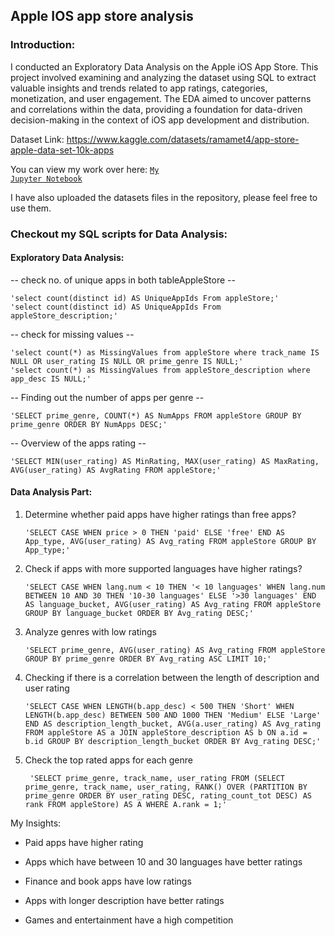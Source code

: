 ## Apple IOS app store analysis

### Introduction:

I conducted an Exploratory Data Analysis on the Apple iOS App Store. This project involved examining and analyzing the dataset using SQL to extract valuable insights and trends related to app ratings, categories, monetization, and user engagement. The EDA aimed to uncover patterns and correlations within the data, providing a foundation for data-driven decision-making in the context of iOS app development and distribution.

Dataset Link: https://www.kaggle.com/datasets/ramamet4/app-store-apple-data-set-10k-apps

You can view my work over here: <a href="https://github.com/Swapppyy/Apple-IOS-app-store-analysis/blob/main/Apple%20IOS%20app%20store%20analysis.ipynb" target="_blank"><code>My Jupyter Notebook</code></a>

I have also uploaded the datasets files in the repository, please feel free to use them.
  
### Checkout my SQL scripts for Data Analysis:

#### Exploratory Data Analysis:

-- check no. of unique apps in both tableAppleStore --


    'select count(distinct id) AS UniqueAppIds From appleStore;'
    'select count(distinct id) AS UniqueAppIds From appleStore_description;'

-- check for missing values --

    'select count(*) as MissingValues from appleStore where track_name IS NULL OR user_rating IS NULL OR prime_genre IS NULL;'
    'select count(*) as MissingValues from appleStore_description where app_desc IS NULL;'
    
-- Finding out the number of apps per genre --

    'SELECT prime_genre, COUNT(*) AS NumApps FROM appleStore GROUP BY prime_genre ORDER BY NumApps DESC;'

-- Overview of the apps rating --

    'SELECT MIN(user_rating) AS MinRating, MAX(user_rating) AS MaxRating, AVG(user_rating) AS AvgRating FROM appleStore;'

#### Data Analysis Part:

1. Determine whether paid apps have higher ratings than free apps?

       'SELECT CASE WHEN price > 0 THEN 'paid' ELSE 'free' END AS App_type, AVG(user_rating) AS Avg_rating FROM appleStore GROUP BY App_type;'

2. Check if apps with more supported languages have higher ratings?

       'SELECT CASE WHEN lang.num < 10 THEN '< 10 languages' WHEN lang.num BETWEEN 10 AND 30 THEN '10-30 languages' ELSE '>30 languages' END AS language_bucket, AVG(user_rating) AS Avg_rating FROM appleStore GROUP BY language_bucket ORDER BY Avg_rating DESC;'

3. Analyze genres with low ratings

       'SELECT prime_genre, AVG(user_rating) AS Avg_rating FROM appleStore GROUP BY prime_genre ORDER BY Avg_rating ASC LIMIT 10;'

4. Checking if there is a correlation between the length of description and user rating

       'SELECT CASE WHEN LENGTH(b.app_desc) < 500 THEN 'Short' WHEN LENGTH(b.app_desc) BETWEEN 500 AND 1000 THEN 'Medium' ELSE 'Large' END AS description_length_bucket, AVG(a.user_rating) AS Avg_rating FROM appleStore AS a JOIN appleStore_description AS b ON a.id = b.id GROUP BY description_length_bucket ORDER BY Avg_rating DESC;'

5. Check the top rated apps for each genre

        'SELECT prime_genre, track_name, user_rating FROM (SELECT prime_genre, track_name, user_rating, RANK() OVER (PARTITION BY prime_genre ORDER BY user_rating DESC, rating_count_tot DESC) AS rank FROM appleStore) AS A WHERE A.rank = 1;'

My Insights:

- Paid apps have higher rating

- Apps which have between 10 and 30 languages have better ratings

- Finance and book apps have low ratings

- Apps with longer description have better ratings

- Games and entertainment have a high competition












    
